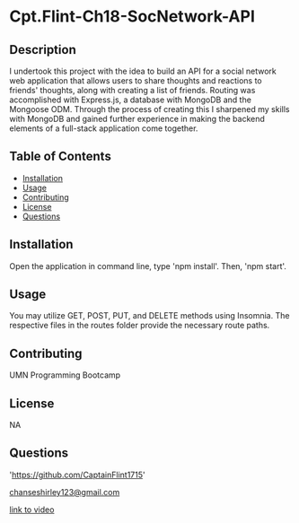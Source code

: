 # Cpt.Flint-Ch18-SocNetwork-API

## Description

I undertook this project with the idea to build an API for a social network web application that allows users to share thoughts and reactions to friends' thoughts, along with creating a list of friends. Routing was accomplished with Express.js, a database with MongoDB and the Mongoose ODM. Through the process of creating this I sharpened my skills with MongoDB and gained further experience in making the backend elements of a full-stack application come together.

## Table of Contents
- [Installation](#installation)
- [Usage](#usage)
- [Contributing](#contributing)
- [License](#license)
- [Questions](#questions)

## Installation

Open the application in command line, type 'npm install'. Then, 'npm start'.

## Usage

You may utilize GET, POST, PUT, and DELETE methods using Insomnia. The respective files in the routes folder provide the necessary route paths.

## Contributing

UMN Programming Bootcamp

## License

NA

## Questions

'https://github.com/CaptainFlint1715'

chanseshirley123@gmail.com

[link to video](https://drive.google.com/file/d/1ihNO1JecOtES6uqX3Lqw6O26vUbiNSeH/view)